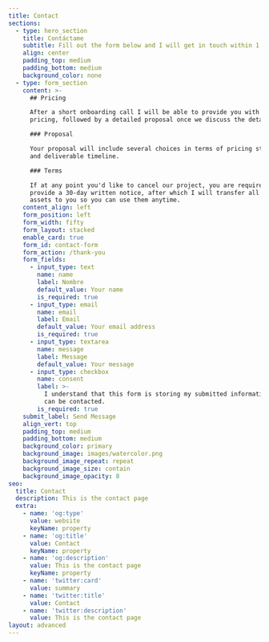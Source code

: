 ```yaml
---
title: Contact
sections:
  - type: hero_section
    title: Contáctame
    subtitle: Fill out the form below and I will get in touch within 1 business day.
    align: center
    padding_top: medium
    padding_bottom: medium
    background_color: none
  - type: form_section
    content: >-
      ## Pricing

      After a short onboarding call I will be able to provide you with ballpark
      pricing, followed by a detailed proposal once we discuss the details. 

      ### Proposal

      Your proposal will include several choices in terms of pricing structure
      and deliverable timeline.

      ### Terms

      If at any point you'd like to cancel our project, you are required to
      provide a 30-day written notice, after which I will transfer all of your
      assets to you so you can use them anytime.
    content_align: left
    form_position: left
    form_width: fifty
    form_layout: stacked
    enable_card: true
    form_id: contact-form
    form_action: /thank-you
    form_fields:
      - input_type: text
        name: name
        label: Nombre
        default_value: Your name
        is_required: true
      - input_type: email
        name: email
        label: Email
        default_value: Your email address
        is_required: true
      - input_type: textarea
        name: message
        label: Message
        default_value: Your message
      - input_type: checkbox
        name: consent
        label: >-
          I understand that this form is storing my submitted information so I
          can be contacted.
        is_required: true
    submit_label: Send Message
    align_vert: top
    padding_top: medium
    padding_bottom: medium
    background_color: primary
    background_image: images/watercolor.png
    background_image_repeat: repeat
    background_image_size: contain
    background_image_opacity: 8
seo:
  title: Contact
  description: This is the contact page
  extra:
    - name: 'og:type'
      value: website
      keyName: property
    - name: 'og:title'
      value: Contact
      keyName: property
    - name: 'og:description'
      value: This is the contact page
      keyName: property
    - name: 'twitter:card'
      value: summary
    - name: 'twitter:title'
      value: Contact
    - name: 'twitter:description'
      value: This is the contact page
layout: advanced
---
```

